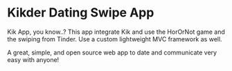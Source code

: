 # Kikder Dating Swipe App

Kik App, you know..? This app integrate Kik and use the HorOrNot game and the swiping from Tinder. Use a custom lightweight MVC framework as well.

A great, simple, and open source web app to date and communicate very easy with anyone!
